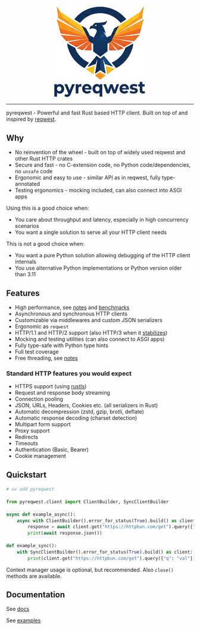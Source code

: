 <p align="center">
    <img width="250" alt="logo" src="https://raw.githubusercontent.com/MarkusSintonen/pyreqwest/refs/heads/main/docs/logo.png" />
</p>

---

pyreqwest - Powerful and fast Rust based HTTP client. Built on top of and inspired by [reqwest](https://github.com/seanmonstar/reqwest).

## Why

- No reinvention of the wheel - built on top of widely used reqwest and other Rust HTTP crates
- Secure and fast - no C-extension code, no Python code/dependencies, no `unsafe` code
- Ergonomic and easy to use - similar API as in reqwest, fully type-annotated
- Testing ergonomics - mocking included, can also connect into ASGI apps

Using this is a good choice when:

- You care about throughput and latency, especially in high concurrency scenarios
- You want a single solution to serve all your HTTP client needs

This is not a good choice when:

- You want a pure Python solution allowing debugging of the HTTP client internals
- You use alternative Python implementations or Python version older than 3.11

## Features

- High performance, see [notes](https://github.com/MarkusSintonen/pyreqwest/blob/main/docs/performance.md) and [benchmarks](https://github.com/MarkusSintonen/pyreqwest/blob/main/docs/benchmarks.md)
- Asynchronous and synchronous HTTP clients
- Customizable via middlewares and custom JSON serializers
- Ergonomic as `reqwest`
- HTTP/1.1 and HTTP/2 support (also HTTP/3 when it [stabilizes](https://docs.rs/reqwest/latest/reqwest/#unstable-features))
- Mocking and testing utilities (can also connect to ASGI apps)
- Fully type-safe with Python type hints
- Full test coverage
- Free threading, see [notes](https://github.com/MarkusSintonen/pyreqwest/blob/main/docs/performance.md#python-313-free-threading)

### Standard HTTP features you would expect

- HTTPS support (using [rustls](https://github.com/rustls/rustls))
- Request and response body streaming
- Connection pooling
- JSON, URLs, Headers, Cookies etc. (all serializers in Rust)
- Automatic decompression (zstd, gzip, brotli, deflate)
- Automatic response decoding (charset detection)
- Multipart form support
- Proxy support
- Redirects
- Timeouts
- Authentication (Basic, Bearer)
- Cookie management

## Quickstart

```python
# uv add pyreqwest

from pyreqwest.client import ClientBuilder, SyncClientBuilder

async def example_async():
    async with ClientBuilder().error_for_status(True).build() as client:
        response = await client.get("https://httpbun.com/get").query({"q": "val"}).build().send()
        print(await response.json())        

def example_sync():
    with SyncClientBuilder().error_for_status(True).build() as client:
        print(client.get("https://httpbun.com/get").query({"q": "val"}).build().send().json())
```

Context manager usage is optional, but recommended. Also `close()` methods are available.

## Documentation

See [docs](https://markussintonen.github.io/pyreqwest/pyreqwest.html)

See [examples](https://github.com/MarkusSintonen/pyreqwest/tree/main/examples)

